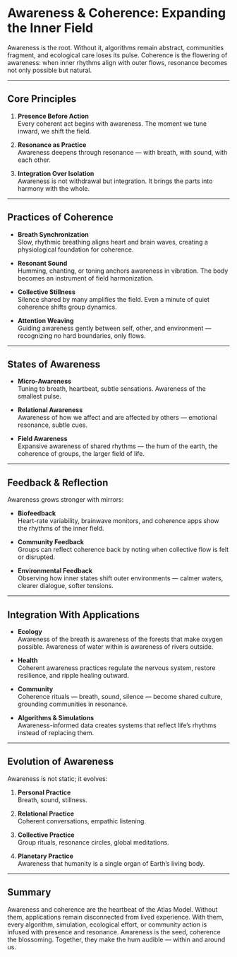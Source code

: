 # Awareness & Coherence: Expanding the Inner Field

Awareness is the root. Without it, algorithms remain abstract, communities fragment, and ecological care loses its pulse. Coherence is the flowering of awareness: when inner rhythms align with outer flows, resonance becomes not only possible but natural.  

---

## Core Principles

1. **Presence Before Action**  
   Every coherent act begins with awareness. The moment we tune inward, we shift the field.  

2. **Resonance as Practice**  
   Awareness deepens through resonance — with breath, with sound, with each other.  

3. **Integration Over Isolation**  
   Awareness is not withdrawal but integration. It brings the parts into harmony with the whole.  

---

## Practices of Coherence

- **Breath Synchronization**  
  Slow, rhythmic breathing aligns heart and brain waves, creating a physiological foundation for coherence.  

- **Resonant Sound**  
  Humming, chanting, or toning anchors awareness in vibration. The body becomes an instrument of field harmonization.  

- **Collective Stillness**  
  Silence shared by many amplifies the field. Even a minute of quiet coherence shifts group dynamics.  

- **Attention Weaving**  
  Guiding awareness gently between self, other, and environment — recognizing no hard boundaries, only flows.  

---

## States of Awareness

- **Micro-Awareness**  
  Tuning to breath, heartbeat, subtle sensations. Awareness of the smallest pulse.  

- **Relational Awareness**  
  Awareness of how we affect and are affected by others — emotional resonance, subtle cues.  

- **Field Awareness**  
  Expansive awareness of shared rhythms — the hum of the earth, the coherence of groups, the larger field of life.  

---

## Feedback & Reflection

Awareness grows stronger with mirrors:  

- **Biofeedback**  
  Heart-rate variability, brainwave monitors, and coherence apps show the rhythms of the inner field.  

- **Community Feedback**  
  Groups can reflect coherence back by noting when collective flow is felt or disrupted.  

- **Environmental Feedback**  
  Observing how inner states shift outer environments — calmer waters, clearer dialogue, softer tensions.  

---

## Integration With Applications

- **Ecology**  
  Awareness of the breath is awareness of the forests that make oxygen possible. Awareness of water within is awareness of rivers outside.  

- **Health**  
  Coherent awareness practices regulate the nervous system, restore resilience, and ripple healing outward.  

- **Community**  
  Coherence rituals — breath, sound, silence — become shared culture, grounding communities in resonance.  

- **Algorithms & Simulations**  
  Awareness-informed data creates systems that reflect life’s rhythms instead of replacing them.  

---

## Evolution of Awareness

Awareness is not static; it evolves:  

1. **Personal Practice**  
   Breath, sound, stillness.  

2. **Relational Practice**  
   Coherent conversations, empathic listening.  

3. **Collective Practice**  
   Group rituals, resonance circles, global meditations.  

4. **Planetary Practice**  
   Awareness that humanity is a single organ of Earth’s living body.  

---

## Summary

Awareness and coherence are the heartbeat of the Atlas Model. Without them, applications remain disconnected from lived experience. With them, every algorithm, simulation, ecological effort, or community action is infused with presence and resonance. Awareness is the seed, coherence the blossoming. Together, they make the hum audible — within and around us.
